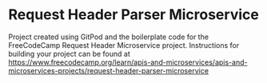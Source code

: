 # Request Header Parser Microservice

Project created using GitPod and the boilerplate code for the FreeCodeCamp Request Header Microservice project. Instructions for building your project can be found at https://www.freecodecamp.org/learn/apis-and-microservices/apis-and-microservices-projects/request-header-parser-microservice
